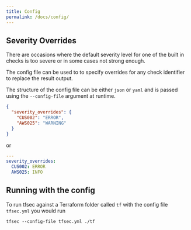 ```yaml
---
title: Config
permalink: /docs/config/
---
```


## Severity Overrides

There are occasions where the default severity level for one of the built in checks is too severe or in some cases not strong enough. 

The config file can be used to to specify overrides for any check identifier to replace the result output.

The structure of the config file can be either `json` or `yaml` and is passed using the `--config-file` argument at runtime.

```json
{
  "severity_overrides": {
    "CUS002": "ERROR",
    "AWS025": "WARNING"
  }
}
``` 

or 
```yaml
---
severity_overrides:
  CUS002: ERROR
  AWS025: INFO
```

## Running with the config

To run tfsec against a Terraform folder called `tf` with the config file `tfsec.yml` you would run 

```shell script
tfsec --config-file tfsec.yml ./tf
```